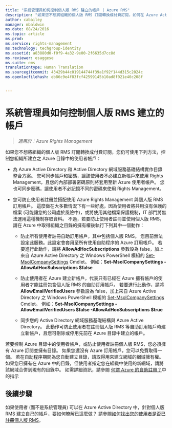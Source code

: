 ```yaml
---
title: "系統管理員如何控制個人版 RMS 建立的帳戶 | Azure RMS"
description: "如果您不想將組織的個人版 RMS 訂閱轉換成付費訂閱，如何在 Azure Active Directory 中控制使用者帳戶的方式。"
author: cabailey
manager: mbaldwin
ms.date: 08/24/2016
ms.topic: article
ms.prod: 
ms.service: rights-management
ms.technology: techgroup-identity
ms.assetid: a83880d0-f0f9-4a32-9e00-2f6635d7cc8d
ms.reviewer: esaggese
ms.suite: ems
translationtype: Human Translation
ms.sourcegitcommit: 43429b44c019144744f39a1f92f144d315c2024c
ms.openlocfilehash: eb86c9e4f83fcf42599145b10ad8f021e40c208f


---
```




# 系統管理員如何控制個人版 RMS 建立的帳戶

>*適用於：Azure Rights Management*


如果您不想將組織的個人版 RMS 訂閱轉換成付費訂閱，您仍可使用下列方法，控制您組織所建立之 Azure 目錄中的使用者帳戶：

-   為 Azure Active Directory 和 Active Directory 網域服務基礎結構實作目錄整合方案。 您可同步帳戶和密碼，讓該使用者不必建立新帳戶來使用 Rights Management，且您的內部部署密碼原則將套用至新 Azure 使用者帳戶。 您也可同步密碼，讓使用者不必記憶不同的密碼來使用 Rights Management。

-   您可防止使用者註冊並搭配使用 Azure Rights Management 與個人版 RMS 訂用帳戶。 這麼做在大多數情況下有一些好處，因為使用者將共用沒有保護的檔案 (可能讓您的公司處於風險中)，或將使用其他檔案保護機制，IT 部門將無法運用這種機制存取資料。 不過，若要防止使用者註冊並使用個人版 RMS，請在 Azure 中取得組織之目錄的擁有權後執行下列其中一個動作：

    -   防止所有使用者註冊自助訂用帳戶，其中包括個人版 RMS。  您目前無法設定此服務。此設定會套用至所有使用自助程序的 Azure 訂用帳戶。 若要進行此動作，請將 **AllowAdHocSubscriptions** 參數設為 false，加上來自 Azure Active Directory 之 Windows PowerShell 模組的 [Set-MsolCompanySettings](http://technet.microsoft.com/library/dn194127.aspx) Cmdlet。 例如：**Set-MsolCompanySettings -AllowAdHocSubscriptions $false**

    -   防止使用者在 Azure 建立新帳戶，代表只有已經在 Azure 擁有帳戶的使用者才能註冊包含個人版 RMS 的自助訂用帳戶。  若要進行此動作，請將 **AllowEmailVerifiedUsers** 參數設為 false，加上來自 Azure Active Directory 之 Windows PowerShell 模組的 [Set-MsolCompanySettings](http://technet.microsoft.com/library/dn194127.aspx) Cmdlet。 例如：**Set-MsolCompanySettings -AllowEmailVerifiedUsers $false -AllowAdHocSubscriptions $true**

    -   同步您的 Active Directory 網域服務基礎結構與 Azure Active Directory。 此動作可防止使用者在註冊個人版 RMS 等自助訂用帳戶時建立新帳戶，且您可刪除或停用先前在 Azure 目錄中建立的帳戶。

若要控制 Azure 目錄中的使用者帳戶，或防止使用者註冊個人版 RMS，您必須擁有 Azure 訂閱並擁有目錄。 如果您還沒有 Azure 訂用帳戶，您可以免費取得一個。 若在自助程序期間為您自動建立目錄，請取得用來建立網域的網域擁有權。 如果您已擁有在 Azure 中的目錄，但使用者指定您在組織中使用的新網域，請將該網域合併到現有的目錄中。 如需詳細資訊，請參閱 [何謂 Azure 的自助註冊？](https://azure.microsoft.com/documentation/articles/active-directory-self-service-signup/)中的指示


## 後續步驟

如果使用者 (而不是系統管理員) 可以在 Azure Active Directory 中，針對個人版 RMS 建立自己的帳戶，要如何瞭解已這麼做？  請參閱[如何找出您的使用者是否已註冊個人版 RMS](rms-for-individuals-identify-sign-up.md)。



<!--HONumber=Aug16_HO4-->


